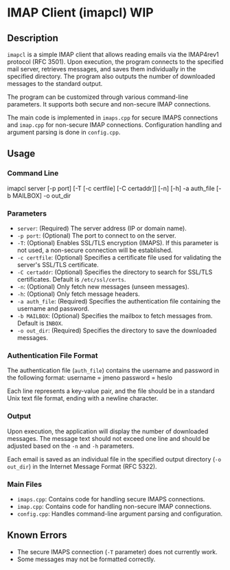 # IMAP Client (imapcl) WIP

## Description
`imapcl` is a simple IMAP client that allows reading emails via the IMAP4rev1 protocol (RFC 3501). Upon execution, the program connects to the specified mail server, retrieves messages, and saves them individually in the specified directory. The program also outputs the number of downloaded messages to the standard output.

The program can be customized through various command-line parameters. It supports both secure and non-secure IMAP connections.

The main code is implemented in `imaps.cpp` for secure IMAPS connections and `imap.cpp` for non-secure IMAP connections. Configuration handling and argument parsing is done in `config.cpp`.

## Usage

### Command Line

imapcl server [-p port] [-T [-c certfile] [-C certaddr]] [-n] [-h] -a auth_file [-b MAILBOX] -o out_dir


### Parameters

- `server`: (Required) The server address (IP or domain name).
- `-p port`: (Optional) The port to connect to on the server.
- `-T`: (Optional) Enables SSL/TLS encryption (IMAPS). If this parameter is not used, a non-secure connection will be established.
- `-c certfile`: (Optional) Specifies a certificate file used for validating the server's SSL/TLS certificate.
- `-C certaddr`: (Optional) Specifies the directory to search for SSL/TLS certificates. Default is `/etc/ssl/certs`.
- `-n`: (Optional) Only fetch new messages (unseen messages).
- `-h`: (Optional) Only fetch message headers.
- `-a auth_file`: (Required) Specifies the authentication file containing the username and password.
- `-b MAILBOX`: (Optional) Specifies the mailbox to fetch messages from. Default is `INBOX`.
- `-o out_dir`: (Required) Specifies the directory to save the downloaded messages.

### Authentication File Format

The authentication file (`auth_file`) contains the username and password in the following format:
username = jmeno
password = heslo

Each line represents a key-value pair, and the file should be in a standard Unix text file format, ending with a newline character.

### Output

Upon execution, the application will display the number of downloaded messages. The message text should not exceed one line and should be adjusted based on the `-n` and `-h` parameters.

Each email is saved as an individual file in the specified output directory (`-o out_dir`) in the Internet Message Format (RFC 5322).

### Main Files

- `imaps.cpp`: Contains code for handling secure IMAPS connections.
- `imap.cpp`: Contains code for handling non-secure IMAP connections.
- `config.cpp`: Handles command-line argument parsing and configuration.

## Known Errors

- The secure IMAPS connection (`-T` parameter) does not currently work.
- Some messages may not be formatted correctly.
